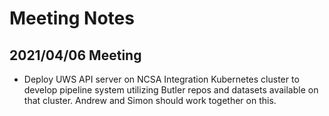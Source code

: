 Meeting Notes
===============================

2021/04/06 Meeting
----------------------------------

- Deploy UWS API server on NCSA Integration Kubernetes cluster to develop pipeline system utilizing Butler repos and datasets available on that cluster. Andrew and Simon should work together on this. 
